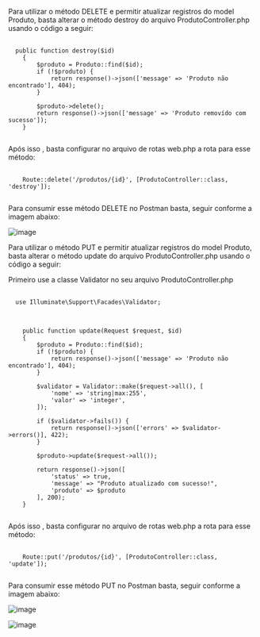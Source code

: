 Para utilizar o método DELETE e permitir atualizar registros do model Produto, basta alterar o método destroy do arquivo ProdutoController.php usando o código a seguir:

<pre class="language-php">
  <code class="language-php">
  public function destroy($id)
    {
        $produto = Produto::find($id);
        if (!$produto) {
            return response()->json(['message' => 'Produto não encontrado'], 404);
        }

        $produto->delete();
        return response()->json(['message' => 'Produto removído com sucesso']);
    }
  </code>
</pre>

Após isso , basta configurar no arquivo de rotas web.php a rota para esse método:

<pre class="language-php">
  <code class="language-php">
    Route::delete('/produtos/{id}', [ProdutoController::class, 'destroy']);
  </code>
</pre>

Para consumir esse método DELETE no Postman basta, seguir conforme a imagem abaixo:

![image](https://github.com/user-attachments/assets/5c3c2418-109c-4b12-b8f9-9d45f642edfa)

Para utilizar o método PUT e permitir atualizar registros do model Produto, basta alterar o método update do arquivo ProdutoController.php usando o código a seguir:

Primeiro use a classe Validator no seu arquivo ProdutoController.php


<pre class="language-php">
  <code class="language-php">
  use Illuminate\Support\Facades\Validator;
  </code>
</pre>

<pre class="language-php">
  <code class="language-php">
    public function update(Request $request, $id)
    {
        $produto = Produto::find($id);
        if (!$produto) {
            return response()->json(['message' => 'Produto não encontrado'], 404);
        }

        $validator = Validator::make($request->all(), [
            'nome' => 'string|max:255',
            'valor' => 'integer',
        ]);

        if ($validator->fails()) {
            return response()->json(['errors' => $validator->errors()], 422);
        }

        $produto->update($request->all());

        return response()->json([
            'status' => true,
            'message' => "Produto atualizado com sucesso!",
            'produto' => $produto
        ], 200);
    }
  </code>
</pre>

Após isso , basta configurar no arquivo de rotas web.php a rota para esse método:

<pre class="language-php">
  <code class="language-php">
    Route::put('/produtos/{id}', [ProdutoController::class, 'update']);
  </code>
</pre>


Para consumir esse método PUT no Postman basta, seguir conforme a imagem abaixo:

![image](https://github.com/user-attachments/assets/dd14a5c7-ba48-4be6-b966-dad4342d6217)

![image](https://github.com/user-attachments/assets/e25372db-abff-437d-9f10-8b4b76042c97)


